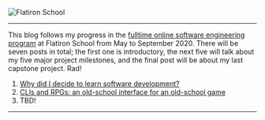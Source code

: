 ![Flatiron School](https://upload.wikimedia.org/wikipedia/commons/0/04/Flatiron_School.png)
* * *

This blog follows my progress in the [fulltime online software engineering program](https://flatironschool.com/career-courses/coding-bootcamp/online) at Flatiron School from May to September 2020. There will be seven posts in total; the first one is introductory, the next five will talk about my five major project milestones, and the final post will be about my last capstone project. Rad!

1. [Why did I decide to learn software development?](./why-did-i-decide-sw-dev.html)
2. [CLIs and RPGs: an old-school interface for an old-school game](./cli-and-rpg-old-school.html)
3. TBD!

* * *
